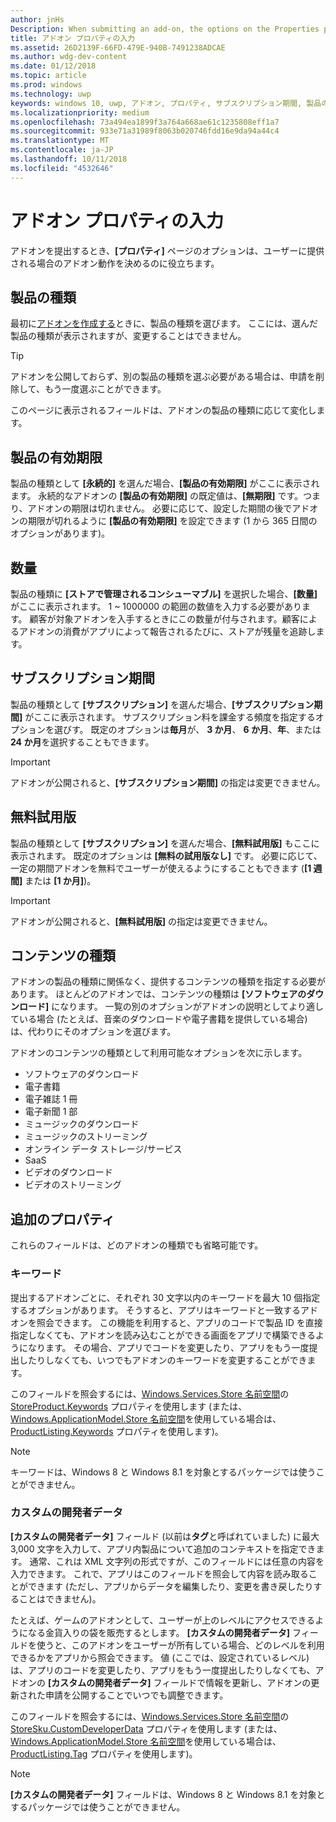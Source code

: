 ```yaml
---
author: jnHs
Description: When submitting an add-on, the options on the Properties page help determine the behavior of your add-on when offered to customers.
title: アドオン プロパティの入力
ms.assetid: 26D2139F-66FD-479E-940B-7491238ADCAE
ms.author: wdg-dev-content
ms.date: 01/12/2018
ms.topic: article
ms.prod: windows
ms.technology: uwp
keywords: windows 10, uwp, アドオン, プロパティ, サブスクリプション期間, 製品の有効期間, コンテンツの種類, iap, アプリ内購入, アプリ内製品
ms.localizationpriority: medium
ms.openlocfilehash: 73a494ea1899f3a764a668ae61c1235808eff1a7
ms.sourcegitcommit: 933e71a31989f8063b020746fdd16e9da94a44c4
ms.translationtype: MT
ms.contentlocale: ja-JP
ms.lasthandoff: 10/11/2018
ms.locfileid: "4532646"
---
```

# <a name="enter-add-on-properties"></a>アドオン プロパティの入力


アドオンを提出するとき、**[プロパティ]** ページのオプションは、ユーザーに提供される場合のアドオン動作を決めるのに役立ちます。

## <a name="product-type"></a>製品の種類

最初に[アドオンを作成する](set-your-add-on-product-id.md)ときに、製品の種類を選びます。 ここには、選んだ製品の種類が表示されますが、変更することはできません。

> [!TIP]
> アドオンを公開しておらず、別の製品の種類を選ぶ必要がある場合は、申請を削除して、もう一度選ぶことができます。

このページに表示されるフィールドは、アドオンの製品の種類に応じて変化します。


## <a name="product-lifetime"></a>製品の有効期限

製品の種類として **[永続的]** を選んだ場合、**[製品の有効期限]** がここに表示されます。 永続的なアドオンの **[製品の有効期限]** の既定値は、**[無期限]** です。つまり、アドオンの期限は切れません。 必要に応じて、設定した期間の後でアドオンの期限が切れるように **[製品の有効期限]** を設定できます (1 から 365 日間のオプションがあります)。


## <a name="quantity"></a>数量

製品の種類に **[ストアで管理されるコンシューマブル]** を選択した場合、**[数量]** がここに表示されます。 1 ~ 1000000 の範囲の数値を入力する必要があります。 顧客が対象アドオンを入手するときにこの数量が付与されます。顧客によるアドオンの消費がアプリによって報告されるたびに、ストアが残量を追跡します。


## <a name="subscription-period"></a>サブスクリプション期間

製品の種類として **[サブスクリプション]** を選んだ場合、**[サブスクリプション期間]** がここに表示されます。 サブスクリプション料を課金する頻度を指定するオプションを選びす。 既定のオプションは**毎月**が、 **3 か月**、 **6 か月**、**年**、または**24 か月**を選択することもできます。

> [!IMPORTANT]
> アドオンが公開されると、**[サブスクリプション期間]** の指定は変更できません。


## <a name="free-trial"></a>無料試用版

製品の種類として **[サブスクリプション]** を選んだ場合、**[無料試用版]** もここに表示されます。 既定のオプションは **[無料の試用版なし]** です。 必要に応じて、一定の期間アドオンを無料でユーザーが使えるようにすることもできます (**[1 週間]** または **[1 か月]**)。 

> [!IMPORTANT]
> アドオンが公開されると、**[無料試用版]** の指定は変更できません。


## <a name="content-type"></a>コンテンツの種類

アドオンの製品の種類に関係なく、提供するコンテンツの種類を指定する必要があります。 ほとんどのアドオンでは、コンテンツの種類は **[ソフトウェアのダウンロード]** になります。 一覧の別のオプションがアドオンの説明としてより適している場合 (たとえば、音楽のダウンロードや電子書籍を提供している場合) は、代わりにそのオプションを選びます。

アドオンのコンテンツの種類として利用可能なオプションを次に示します。

-   ソフトウェアのダウンロード
-   電子書籍
-   電子雑誌 1 冊
-   電子新聞 1 部
-   ミュージックのダウンロード
-   ミュージックのストリーミング
-   オンライン データ ストレージ/サービス
-   SaaS
-   ビデオのダウンロード
-   ビデオのストリーミング


## <a name="additional-properties"></a>追加のプロパティ

これらのフィールドは、どのアドオンの種類でも省略可能です。

<span id="keywords" />

### <a name="keywords"></a>キーワード

提出するアドオンごとに、それぞれ 30 文字以内のキーワードを最大 10 個指定するオプションがあります。 そうすると、アプリはキーワードと一致するアドオンを照会できます。 この機能を利用すると、アプリのコードで製品 ID を直接指定しなくても、アドオンを読み込むことができる画面をアプリで構築できるようになります。 その場合、アプリでコードを変更したり、アプリをもう一度提出したりしなくても、いつでもアドオンのキーワードを変更することができます。

このフィールドを照会するには、[Windows.Services.Store 名前空間](https://docs.microsoft.com/uwp/api/Windows.Services.Store)の [StoreProduct.Keywords](https://docs.microsoft.com/uwp/api/windows.services.store.storeproduct.Keywords) プロパティを使用します  (または、[Windows.ApplicationModel.Store 名前空間](https://docs.microsoft.com/uwp/api/Windows.ApplicationModel.Store)を使用している場合は、[ProductListing.Keywords](https://docs.microsoft.com/uwp/api/windows.applicationmodel.store.productlisting.Keywords) プロパティを使用します)。

> [!NOTE]
> キーワードは、Windows 8 と Windows 8.1 を対象とするパッケージでは使うことができません。

<span id="custom-developer-data" />

### <a name="custom-developer-data"></a>カスタムの開発者データ

**[カスタムの開発者データ]** フィールド (以前は**タグ**と呼ばれていました) に最大 3,000 文字を入力して、アプリ内製品について追加のコンテキストを指定できます。 通常、これは XML 文字列の形式ですが、このフィールドには任意の内容を入力できます。 これで、アプリはこのフィールドを照会して内容を読み取ることができます (ただし、アプリからデータを編集したり、変更を書き戻したりすることはできません)。

たとえば、ゲームのアドオンとして、ユーザーが上のレベルにアクセスできるようになる金貨入りの袋を販売するとします。 **[カスタムの開発者データ]** フィールドを使うと、このアドオンをユーザーが所有している場合、どのレベルを利用できるかをアプリから照会できます。 値 (ここでは、設定されているレベル) は、アプリのコードを変更したり、アプリをもう一度提出したりしなくても、アドオンの **[カスタムの開発者データ]** フィールドで情報を更新し、アドオンの更新された申請を公開することでいつでも調整できます。

このフィールドを照会するには、[Windows.Services.Store 名前空間](https://docs.microsoft.com/uwp/api/Windows.Services.Store)の [StoreSku.CustomDeveloperData](https://docs.microsoft.com/uwp/api/windows.services.store.storesku.customdeveloperdata#Windows_Services_Store_StoreSku_CustomDeveloperData) プロパティを使用します  (または、[Windows.ApplicationModel.Store 名前空間](https://docs.microsoft.com/uwp/api/Windows.ApplicationModel.Store)を使用している場合は、[ProductListing.Tag](https://docs.microsoft.com/uwp/api/windows.applicationmodel.store.productlisting.tag#Windows_ApplicationModel_Store_ProductListing_Tag) プロパティを使用します)。

> [!NOTE]
> **[カスタムの開発者データ]** フィールドは、Windows 8 と Windows 8.1 を対象とするパッケージでは使うことができません。

 

 

 
